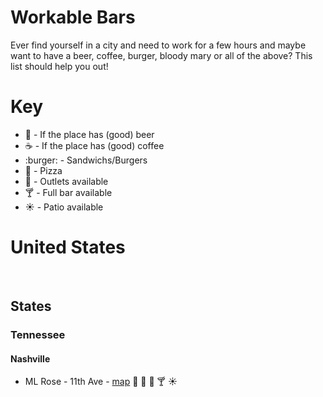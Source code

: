 # Workable Bars
Ever find yourself in a city and need to work for a few hours and maybe want to have a beer, coffee, burger, bloody mary or all of the above? This list
should help you out!


# Key
* :beer: - If the place has (good) beer
* :coffee: - If the place has (good) coffee
* :burger: - Sandwichs/Burgers
* :pizza: - Pizza
* :electric_plug: - Outlets available
* :cocktail: - Full bar available
* :sunny: - Patio available

# United States
<br>

## States

### Tennessee
#### Nashville
* ML Rose - 11th Ave - [map](https://www.google.com/maps/place/M.L.Rose+Craft+Beer+%26+Burgers+-+Capitol+View/@36.1632673,-86.7935666,17z/data=!3m1!4b1!4m5!3m4!1s0x886466f1d2cc39a5:0xdaf23137e8eb5e0b!8m2!3d36.1632673!4d-86.7913779) :beer: :electric_plug: :hamburger: :cocktail: :sunny:
